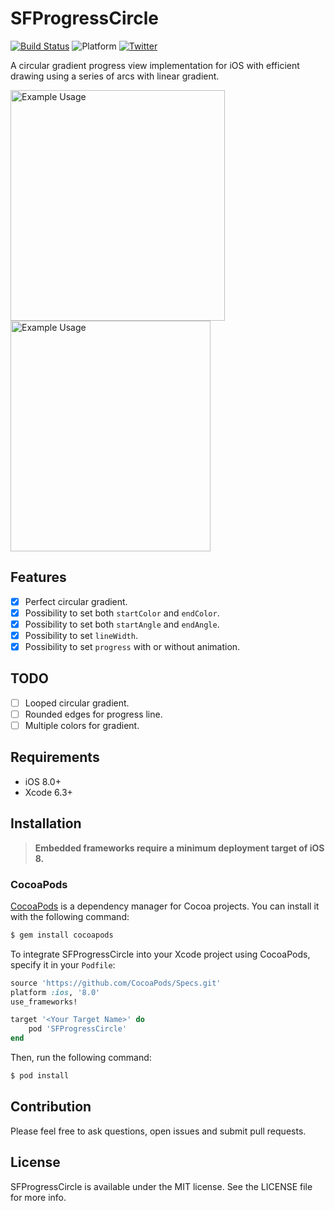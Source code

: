 # SFProgressCircle

[![Build Status](https://travis-ci.org/sfcd/SFProgressCircle.svg?branch=master)](https://travis-ci.org/sfcd/SFProgressCircle)
![Platform](https://img.shields.io/badge/platform-ios-lightgrey.svg)
[![Twitter](https://img.shields.io/badge/twitter-SFCD-orange.svg)](https://twitter.com/sfcdteam)

A circular gradient progress view implementation for iOS with efficient drawing using a series of arcs with linear gradient.

<img src="https://raw.githubusercontent.com/sfcd/SFProgressCircle/master/Example/Resources/scr.png" alt="Example Usage" width="343" height="369" />
<img src="https://raw.githubusercontent.com/sfcd/SFProgressCircle/master/Example/Resources/example.gif" alt="Example Usage" width="320" height="369" />

## Features

- [x] Perfect circular gradient.
- [x] Possibility to set both ``startColor`` and ``endColor``.
- [x] Possibility to set both ``startAngle`` and ``endAngle``.
- [x] Possibility to set ``lineWidth``.
- [x] Possibility to set ``progress`` with or without animation.

## TODO

- [ ] Looped circular gradient.
- [ ] Rounded edges for progress line.
- [ ] Multiple colors for gradient.

## Requirements

- iOS 8.0+
- Xcode 6.3+

## Installation
> **Embedded frameworks require a minimum deployment target of iOS 8.**

### CocoaPods

[CocoaPods](http://cocoapods.org) is a dependency manager for Cocoa projects. You can install it with the following command:

```bash
$ gem install cocoapods
```

To integrate SFProgressCircle into your Xcode project using CocoaPods, specify it in your `Podfile`:

```ruby
source 'https://github.com/CocoaPods/Specs.git'
platform :ios, '8.0'
use_frameworks!

target '<Your Target Name>' do
    pod 'SFProgressCircle'
end
```

Then, run the following command:

```bash
$ pod install
```

## Contribution

Please feel free to ask questions, open issues and submit pull requests.

## License

SFProgressCircle is available under the MIT license. See the LICENSE file for more info.
